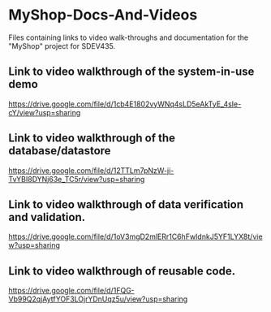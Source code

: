 # MyShop-Docs-And-Videos
Files containing links to video walk-throughs and documentation for the "MyShop" project for SDEV435.

## Link to video walkthrough of the system-in-use demo
https://drive.google.com/file/d/1cb4E1802vyWNq4sLD5eAkTyE_4sIe-cY/view?usp=sharing

## Link to video walkthrough of the database/datastore
https://drive.google.com/file/d/12TTLm7pNzW-ji-TvYBI8DYNj63e_TC5r/view?usp=sharing

## Link to video walkthrough of data verification and validation.
https://drive.google.com/file/d/1oV3mgD2mlERr1C6hFwIdnkJ5YF1LYX8t/view?usp=sharing

## Link to video walkthrough of reusable code.
https://drive.google.com/file/d/1FQG-Vb99Q2qjAytfYOF3LOjrYDnUqz5u/view?usp=sharing
